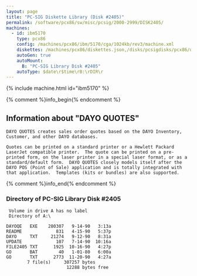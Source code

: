 ```yaml
---
layout: page
title: "PC-SIG Diskette Library (Disk #2405)"
permalink: /software/pcx86/sw/misc/pcsig/2000-2999/DISK2405/
machines:
  - id: ibm5170
    type: pcx86
    config: /machines/pcx86/ibm/5170/cga/1024kb/rev3/machine.xml
    diskettes: /machines/pcx86/diskettes.json,/disks/pcsigdisks/pcx86/diskettes.json
    autoGen: true
    autoMount:
      B: "PC-SIG Library Disk #2405"
    autoType: $date\r$time\rB:\rDIR\r
---
```


{% include machine.html id="ibm5170" %}

{% comment %}info_begin{% endcomment %}

## Information about "DAYO QUOTES"

    DAYO QUOTES creates sales order quotes based on the DAYO Inventory,
    Customer, and other DAYO databases.
    
    Quotes can be printed on a standard printer or a Hewlett Packard
    LaserJet compatible printer.  The quote can be printed on a pre-
    printed form, on the laser printer in a special laser format, or as a
    standard/default form.  DAYO QUOTES closely models itself after the
    DAYO POS (Point of Sale) application and is totally integrated with
    that application.  Templates (kits or bundles) are also supported.
{% comment %}info_end{% endcomment %}


### Directory of PC-SIG Library Disk #2405

     Volume in drive A has no label
     Directory of A:\

    DAYOQE   EXE    280307   9-14-90   3:13a
    README             831   4-15-90   5:37p
    DAYO     TXT     21274   9-12-90   8:31a
    UPDATE             107   7-14-90  10:16a
    FILE2405 TXT      1925  10-16-90   4:27p
    GO       BAT        40   1-01-80   6:00a
    GO       TXT      2773  11-20-90   4:27a
            7 file(s)     307257 bytes
                           12288 bytes free
